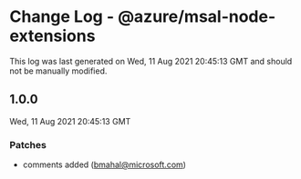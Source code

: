 # Change Log - @azure/msal-node-extensions

This log was last generated on Wed, 11 Aug 2021 20:45:13 GMT and should not be manually modified.

<!-- Start content -->

## 1.0.0

Wed, 11 Aug 2021 20:45:13 GMT

### Patches

- comments added (bmahal@microsoft.com)
